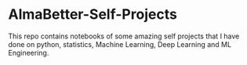 # AlmaBetter-Self-Projects
This repo contains notebooks of some amazing self projects that I have done on python, statistics, Machine Learning, Deep Learning and ML Engineering.
